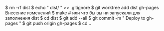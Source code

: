 $ rm -rf dist
$ echo  " dist/ "  >> .gitignore
$ git worktree add dist gh-pages
Внесение изменений
$ make # или что бы вы ни запускали для заполнения dist
$ cd dist
$ git add --all
$ git commit -m " Deploy to gh-pages "
$ git push origin gh-pages
$ cd ..

